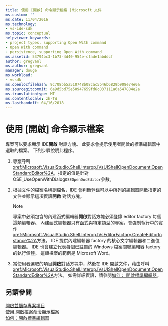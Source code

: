 ```yaml
---
title: 使用 [開啟] 命令顯示檔案 |Microsoft 文件
ms.custom: ''
ms.date: 11/04/2016
ms.technology:
- vs-ide-sdk
ms.topic: conceptual
helpviewer_keywords:
- project types, supporting Open With command
- Open With command
- persistence, supporting Open With command
ms.assetid: 53794bc3-1b73-4d40-954e-cfade1abddcf
author: gregvanl
ms.author: gregvanl
manager: douge
ms.workload:
- vssdk
ms.openlocfilehash: 9c708bb5a510748b08cac5b46b6829b908e74e0a
ms.sourcegitcommit: 6a9d5bd75e50947659fd6c837111a6a547884e2a
ms.translationtype: MT
ms.contentlocale: zh-TW
ms.lasthandoff: 04/16/2018
---
```

# <a name="displaying-files-by-using-the-open-with-command"></a>使用 [開啟] 命令顯示檔案
專案可以要求顯示 IDE**開啟** 對話方塊。 此要求會提示使用者開啟的標準編輯器中選取的檔案。 下列步驟說明此程序。  
  
1.  專案呼叫<xref:Microsoft.VisualStudio.Shell.Interop.IVsUIShellOpenDocument.OpenStandardEditor%2A>，指定的值是針對 OSE_UseOpenWithDialog`OSEOpenDocEditor`參數。  
  
2.  根據文件的檔案名稱副檔名，IDE 會判斷登錄可以中所列的編輯器開啟指定的文件並顯示這項資訊**開啟** 對話方塊。  
  
    > [!NOTE]
    >  專案中必須包含的內建函式編輯器**開啟**對話方塊必須登錄 editor factory 每個這類編輯器。 內建函式編輯器只有函式與特定類型的專案，會強制執行中的實作<xref:Microsoft.VisualStudio.Shell.Interop.IVsEditorFactory.CreateEditorInstance%2A>方法。 IDE 提供內建編輯器 factory 的核心文字編輯器和二進位編輯器。 IDE 也會建立代表每個已註冊的 Windows 檔案關聯編輯器 factory 的執行個體。 這類檔案的範例是 Microsoft Word。  
  
3.  當使用者選取的項目**開啟**對話方塊中，然後在 IDE 開啟文件，藉由呼叫<xref:Microsoft.VisualStudio.Shell.Interop.IVsUIShellOpenDocument.OpenStandardEditor%2A>方法。 如需詳細資訊，請參閱[如何： 開啟標準編輯器](../../extensibility/how-to-open-standard-editors.md)。  
  
## <a name="see-also"></a>另請參閱  
 [開啟並儲存專案項目](../../extensibility/internals/opening-and-saving-project-items.md)   
 [使用 開啟檔案命令顯示檔案](../../extensibility/internals/displaying-files-by-using-the-open-file-command.md)   
 [如何︰開啟標準編輯器](../../extensibility/how-to-open-standard-editors.md)